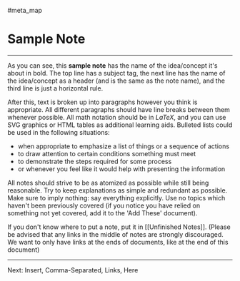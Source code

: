#meta_map 
# Sample Note
---
As you can see, this **sample note** has the name of the idea/concept it's about in bold. The top line has a subject tag, the next line has the name of the idea/concept as a header (and is the same as the note name), and the third line is just a horizontal rule.

After this, text is broken up into paragraphs however you think is appropriate. All different paragraphs should have line breaks between them whenever possible. All math notation should be in $LaTeX$, and you can use SVG graphics or HTML tables as additional learning aids. Bulleted lists could be used in the following situations:

- when appropriate to emphasize a list of things or a sequence of actions
- to draw attention to certain conditions something must meet
- to demonstrate the steps required for some process
- or whenever you feel like it would help with presenting the information

All notes should strive to be as atomized as possible while still being reasonable. Try to keep explanations as simple and redundant as possible. Make sure to imply nothing: say everything explicitly. Use no topics which haven't been previously covered (if you notice you have relied on something not yet covered, add it to the 'Add These' document).

If you don't know where to put a note, put it in [[Unfinished Notes]].
(Please be advised that any links in the middle of notes are strongly discouraged. We want to only have links at the ends of documents, like at the end of this document)

---

Next: Insert, Comma-Separated, Links, Here